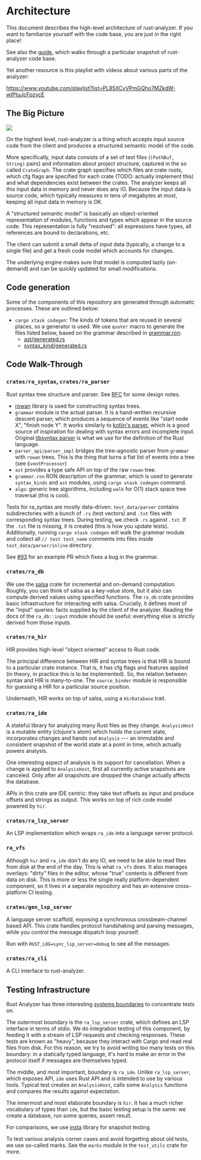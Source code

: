 # Architecture

This document describes the high-level architecture of rust-analyzer.
If you want to familiarize yourself with the code base, you are just
in the right place!

See also the [guide](./guide.md), which walks through a particular snapshot of
rust-analyzer code base.

Yet another resource is this playlist with videos about various parts of the
analyzer:

https://www.youtube.com/playlist?list=PL85XCvVPmGQho7MZkdW-wtPtuJcFpzycE

## The Big Picture

![](https://user-images.githubusercontent.com/1711539/50114578-e8a34280-0255-11e9-902c-7cfc70747966.png)

On the highest level, rust-analyzer is a thing which accepts input source code
from the client and produces a structured semantic model of the code.

More specifically, input data consists of a set of test files (`(PathBuf,
String)` pairs) and information about project structure, captured in the so called
`CrateGraph`. The crate graph specifies which files are crate roots, which cfg
flags are specified for each crate (TODO: actually implement this) and what
dependencies exist between the crates. The analyzer keeps all this input data in
memory and never does any IO. Because the input data is source code, which
typically measures in tens of megabytes at most, keeping all input data in
memory is OK.

A "structured semantic model" is basically an object-oriented representation of
modules, functions and types which appear in the source code. This representation
is fully "resolved": all expressions have types, all references are bound to
declarations, etc.

The client can submit a small delta of input data (typically, a change to a
single file) and get a fresh code model which accounts for changes.

The underlying engine makes sure that model is computed lazily (on-demand) and
can be quickly updated for small modifications.


## Code generation

Some of the components of this repository are generated through automatic
processes. These are outlined below:

- `cargo xtask codegen`: The kinds of tokens that are reused in several places, so a generator
  is used. We use `quote!` macro to generate the files listed below, based on
  the grammar described in [grammar.ron]:
  - [ast/generated.rs][ast generated]
  - [syntax_kind/generated.rs][syntax_kind generated]

[grammar.ron]: ../../crates/ra_syntax/src/grammar.ron
[ast generated]: ../../crates/ra_syntax/src/ast/generated.rs
[syntax_kind generated]: ../../crates/ra_parser/src/syntax_kind/generated.rs

## Code Walk-Through

### `crates/ra_syntax`, `crates/ra_parser`

Rust syntax tree structure and parser. See
[RFC](https://github.com/rust-lang/rfcs/pull/2256) for some design notes.

- [rowan](https://github.com/rust-analyzer/rowan) library is used for constructing syntax trees.
- `grammar` module is the actual parser. It is a hand-written recursive descent parser, which
  produces a sequence of events like "start node X", "finish node Y". It works similarly to [kotlin's parser](https://github.com/JetBrains/kotlin/blob/4d951de616b20feca92f3e9cc9679b2de9e65195/compiler/frontend/src/org/jetbrains/kotlin/parsing/KotlinParsing.java),
  which is a good source of inspiration for dealing with syntax errors and incomplete input. Original [libsyntax parser](https://github.com/rust-lang/rust/blob/6b99adeb11313197f409b4f7c4083c2ceca8a4fe/src/libsyntax/parse/parser.rs)
  is what we use for the definition of the Rust language.
- `parser_api/parser_impl` bridges the tree-agnostic parser from `grammar` with `rowan` trees.
  This is the thing that turns a flat list of events into a tree (see `EventProcessor`)
- `ast` provides a type safe API on top of the raw `rowan` tree.
- `grammar.ron` RON description of the grammar, which is used to
  generate `syntax_kinds` and `ast` modules, using `cargo xtask codegen` command.
- `algo`: generic tree algorithms, including `walk` for O(1) stack
  space tree traversal (this is cool).

Tests for ra_syntax are mostly data-driven: `test_data/parser` contains subdirectories with a bunch of `.rs`
(test vectors) and `.txt` files with corresponding syntax trees. During testing, we check
`.rs` against `.txt`. If the `.txt` file is missing, it is created (this is how you update
tests). Additionally, running `cargo xtask codegen` will walk the grammar module and collect
all `// test test_name` comments into files inside `test_data/parser/inline` directory.

See [#93](https://github.com/rust-analyzer/rust-analyzer/pull/93) for an example PR which
fixes a bug in the grammar.

### `crates/ra_db`

We use the [salsa](https://github.com/salsa-rs/salsa) crate for incremental and
on-demand computation. Roughly, you can think of salsa as a key-value store, but
it also can compute derived values using specified functions. The `ra_db` crate
provides basic infrastructure for interacting with salsa. Crucially, it
defines most of the "input" queries: facts supplied by the client of the
analyzer. Reading the docs of the `ra_db::input` module should be useful:
everything else is strictly derived from those inputs.

### `crates/ra_hir`

HIR provides high-level "object oriented" access to Rust code.

The principal difference between HIR and syntax trees is that HIR is bound to a
particular crate instance. That is, it has cfg flags and features applied (in
theory, in practice this is to be implemented). So, the relation between
syntax and HIR is many-to-one. The `source_binder` module is responsible for
guessing a HIR for a particular source position.

Underneath, HIR works on top of salsa, using a `HirDatabase` trait.

### `crates/ra_ide`

A stateful library for analyzing many Rust files as they change. `AnalysisHost`
is a mutable entity (clojure's atom) which holds the current state, incorporates
changes and hands out `Analysis` --- an immutable and consistent snapshot of
the world state at a point in time, which actually powers analysis.

One interesting aspect of analysis is its support for cancellation. When a
change is applied to `AnalysisHost`, first all currently active snapshots are
canceled. Only after all snapshots are dropped the change actually affects the
database.

APIs in this crate are IDE centric: they take text offsets as input and produce
offsets and strings as output. This works on top of rich code model powered by
`hir`.

### `crates/ra_lsp_server`

An LSP implementation which wraps `ra_ide` into a language server protocol.

### `ra_vfs`

Although `hir` and `ra_ide` don't do any IO, we need to be able to read
files from disk at the end of the day. This is what `ra_vfs` does. It also
manages overlays: "dirty" files in the editor, whose "true" contents is
different from data on disk. This is more or less the single really
platform-dependent component, so it lives in a separate repository and has an
extensive cross-platform CI testing.

### `crates/gen_lsp_server`

A language server scaffold, exposing a synchronous crossbeam-channel based API.
This crate handles protocol handshaking and parsing messages, while you
control the message dispatch loop yourself.

Run with `RUST_LOG=sync_lsp_server=debug` to see all the messages.

### `crates/ra_cli`

A CLI interface to rust-analyzer.


## Testing Infrastructure

Rust Analyzer has three interesting [systems
boundaries](https://www.tedinski.com/2018/04/10/making-tests-a-positive-influence-on-design.html)
to concentrate tests on.

The outermost boundary is the `ra_lsp_server` crate, which defines an LSP
interface in terms of stdio. We do integration testing of this component, by
feeding it with a stream of LSP requests and checking responses. These tests are
known as "heavy", because they interact with Cargo and read real files from
disk. For this reason, we try to avoid writing too many tests on this boundary:
in a statically typed language, it's hard to make an error in the protocol
itself if messages are themselves typed.

The middle, and most important, boundary is `ra_ide`. Unlike
`ra_lsp_server`, which exposes API, `ide` uses Rust API and is intended to
use by various tools. Typical test creates an `AnalysisHost`, calls some
`Analysis` functions and compares the results against expectation.

The innermost and most elaborate boundary is `hir`. It has a much richer
vocabulary of types than `ide`, but the basic testing setup is the same: we
create a database, run some queries, assert result.

For comparisons, we use [insta](https://github.com/mitsuhiko/insta/) library for
snapshot testing.

To test various analysis corner cases and avoid forgetting about old tests, we
use so-called marks. See the `marks` module in the `test_utils` crate for more.
